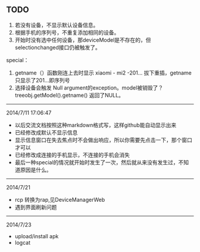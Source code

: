 TODO
---------

1. 若没有设备，不显示默认设备信息。
2. 根据手机的序列号，不重复添加相同的设备。
3. 开始时没有选中任何设备，那deviceModel是不存在的，但selectionchanged接口仍被触发了。

special：  
1. getname（）函数刚连上去时显示 xiaomi - mi2 -201...
拔下重插，getname 只显示了201...即序列号  
2. 选择设备会触发 Null argument的exception。model被销毁了？treeobj.getModel().getname() 返回了NULL。

----
2014/7/11 17:06:47   

- 以后交流文档按照这种markdown格式写，这样github能自动显示出来
- 已经修改成默认不显示信息
- 显示信息窗口在失去焦点时不会做出响应，所以你需要先点击一下，那个窗口才可以
- 已经修改成连接的手机显示，不连接的手机会消失
- 最后一种special的情况就开始时发生了一次，然后就从来没有发生过，不知道原因是什么。

----
2014/7/21 

- rcp 转换为rap,见DeviceManagerWeb
- 遇到界面刷新问题

-----
2014/7/23

- upload/install apk
- logcat

